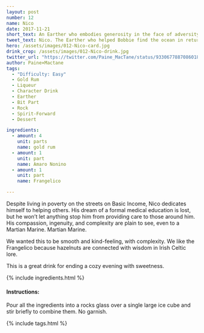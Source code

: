 ```yaml
---
layout: post
number: 12
name: Nico
date: 2017-11-21
short_text: An Earther who embodies generosity in the face of adversity. 
tweet_text: Nico. The Earther who helped Bobbie find the ocean in return for medicine he can use to help others on Basic Income.
hero: /assets/images/012-Nico-card.jpg
drink_crop: /assets/images/012-Nico-drink.jpg
twitter_url: "https://twitter.com/Paine_MacTane/status/933067788708601856"
author: Paine×Mactane
tags: 
  - "Difficulty: Easy"
  - Gold Rum
  - Liqueur
  - Character Drink
  - Earther
  - Bit Part
  - Rock
  - Spirit-Forward
  - Dessert

ingredients:
  - amount: 4
    unit: parts
    name: gold rum
  - amount: 1
    unit: part
    name: Amaro Nonino
  - amount: 1
    unit: part
    name: Frangelico

---
```


Despite living in poverty on the streets on Basic Income, Nico dedicates himself to helping others. His dream of a formal medical education is lost, but he won’t let anything stop him from providing care to those around him. His compassion, ingenuity, and complexity are plain to see, even to a Martian Marine.
Martian Marine. 

We wanted this to be smooth and kind-feeling, with complexity. We like the Frangelico because hazelnuts are connected with wisdom in Irish Celtic lore.

This is a great drink for ending a cozy evening with sweetness. 

{% include ingredients.html %}

#### Instructions:

Pour all the ingredients into a rocks glass over a single large ice cube and stir briefly to combine them. No garnish. 

{% include tags.html %}
